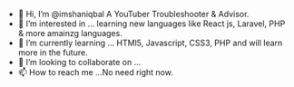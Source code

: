 - 👋 Hi, I’m @imshaniqbal A YouTuber Troubleshooter & Advisor. 
- 👀 I’m interested in ... learning new languages like React js, Laravel, PHP & more amainzg languages. 
- 🌱 I’m currently learning ... HTMl5, Javascript, CSS3, PHP and will learn more in the future. 
- 💞️ I’m looking to collaborate on ...
- 📫 How to reach me ...No need right now.

<!---
imshaniqbal/imshaniqbal is a ✨ special ✨ repository because its `README.md` (this file) appears on your GitHub profile.
You can click the Preview link to take a look at your changes.
--->
